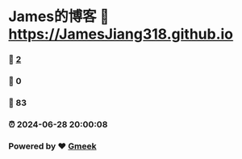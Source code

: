 # James的博客 :link: https://JamesJiang318.github.io 
### :page_facing_up: [2](https://JamesJiang318.github.io/tag.html) 
### :speech_balloon: 0 
### :hibiscus: 83 
### :alarm_clock: 2024-06-28 20:00:08 
### Powered by :heart: [Gmeek](https://github.com/Meekdai/Gmeek)
